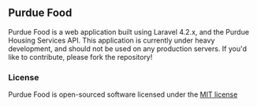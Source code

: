 ## Purdue Food

Purdue Food is a web application built using Laravel 4.2.x, and the Purdue Housing Services API. This application is currently under heavy development, and should not be used on any production servers. If you'd like to contribute, please fork the repository!

### License

Purdue Food is open-sourced software licensed under the [MIT license](http://opensource.org/licenses/MIT)
